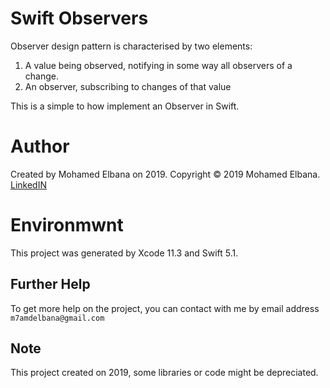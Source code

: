 # Swift Observers

Observer design pattern is characterised by two elements:
1. A value being observed, notifying in some way all observers of a change.
2. An observer, subscribing to changes of that value

This is a simple to how implement an Observer in Swift.

# Author

Created by Mohamed Elbana on 2019.
Copyright © 2019 Mohamed Elbana.
[LinkedIN](https://www.linkedin.com/in/mohamed-elbana-a5a214ab)


# Environmwnt

This project was generated by Xcode 11.3 and Swift 5.1.

## Further Help

To get more help on the project, you can contact with me by email address `m7amdelbana@gmail.com`

## Note

This project created on 2019, some libraries or code might be depreciated.
